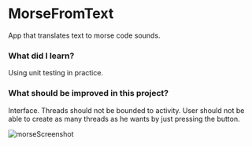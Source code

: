 # MorseFromText
App that translates text to morse code sounds.

### What did I learn? ###
Using unit testing in practice.

### What should be improved in this project? ###
Interface. Threads should not be bounded to activity. 
User should not be able to create as many threads as he wants by just pressing the button.

![morseScreenshot](https://user-images.githubusercontent.com/45287688/56022564-46c7ca00-5d0c-11e9-99f7-d663a4661794.jpg)

